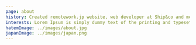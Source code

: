```yaml
---
page: about
history: Created remotework.jp website, web developer at Ship&co and mentor at YouCode. I manage projects and build apps/websites. Fullstack developer and freelancer specialized in Javascript technologies over the whole stack (Node.js, React, Vue, Meteor, MongoDB, REST & GraphQL APIs, JAMStack) to build web apps and websites.
interests: Lorem Ipsum is simply dummy text of the printing and typesetting industry. Lorem Ipsum has been the industry's standard dummy text ever since the 1500s, when an unknown printer took a galley of type and scrambled it to make a type specimen book.It has survived not only five centuries, but also the leap into electronic typesetting
hatemImage: ../images/about.jpg
japanImage: ../images/japan.png
---
```

